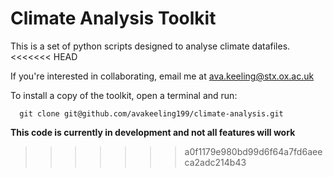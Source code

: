 # Climate Analysis Toolkit

This is a set of python scripts designed to analyse climate datafiles.
<<<<<<< HEAD

If you're interested in collaborating, email me at ava.keeling@stx.ox.ac.uk

To install a copy of the toolkit, open a terminal and run: 
```
  git clone git@github.com/avakeeling199/climate-analysis.git
```

**This code is currently in development and not all features will work**
>>>>>>> a0f1179e980bd99d6f64a7fd6aeeca2adc214b43
